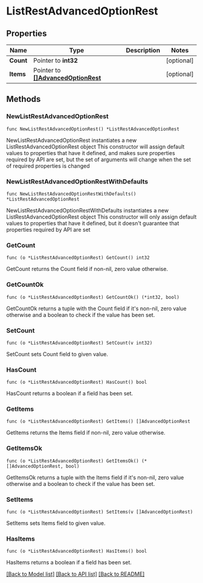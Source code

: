 # ListRestAdvancedOptionRest

## Properties

Name | Type | Description | Notes
------------ | ------------- | ------------- | -------------
**Count** | Pointer to **int32** |  | [optional] 
**Items** | Pointer to [**[]AdvancedOptionRest**](AdvancedOptionRest.md) |  | [optional] 

## Methods

### NewListRestAdvancedOptionRest

`func NewListRestAdvancedOptionRest() *ListRestAdvancedOptionRest`

NewListRestAdvancedOptionRest instantiates a new ListRestAdvancedOptionRest object
This constructor will assign default values to properties that have it defined,
and makes sure properties required by API are set, but the set of arguments
will change when the set of required properties is changed

### NewListRestAdvancedOptionRestWithDefaults

`func NewListRestAdvancedOptionRestWithDefaults() *ListRestAdvancedOptionRest`

NewListRestAdvancedOptionRestWithDefaults instantiates a new ListRestAdvancedOptionRest object
This constructor will only assign default values to properties that have it defined,
but it doesn't guarantee that properties required by API are set

### GetCount

`func (o *ListRestAdvancedOptionRest) GetCount() int32`

GetCount returns the Count field if non-nil, zero value otherwise.

### GetCountOk

`func (o *ListRestAdvancedOptionRest) GetCountOk() (*int32, bool)`

GetCountOk returns a tuple with the Count field if it's non-nil, zero value otherwise
and a boolean to check if the value has been set.

### SetCount

`func (o *ListRestAdvancedOptionRest) SetCount(v int32)`

SetCount sets Count field to given value.

### HasCount

`func (o *ListRestAdvancedOptionRest) HasCount() bool`

HasCount returns a boolean if a field has been set.

### GetItems

`func (o *ListRestAdvancedOptionRest) GetItems() []AdvancedOptionRest`

GetItems returns the Items field if non-nil, zero value otherwise.

### GetItemsOk

`func (o *ListRestAdvancedOptionRest) GetItemsOk() (*[]AdvancedOptionRest, bool)`

GetItemsOk returns a tuple with the Items field if it's non-nil, zero value otherwise
and a boolean to check if the value has been set.

### SetItems

`func (o *ListRestAdvancedOptionRest) SetItems(v []AdvancedOptionRest)`

SetItems sets Items field to given value.

### HasItems

`func (o *ListRestAdvancedOptionRest) HasItems() bool`

HasItems returns a boolean if a field has been set.


[[Back to Model list]](../README.md#documentation-for-models) [[Back to API list]](../README.md#documentation-for-api-endpoints) [[Back to README]](../README.md)


